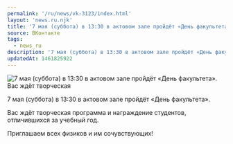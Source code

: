 ```yaml
---
permalink: '/ru/news/vk-3123/index.html'
layout: 'news.ru.njk'
title: '7 мая (суббота) в 13:30 в актовом зале пройдёт «День факультета».'
source: ВКонтакте
tags:
  - news_ru
description: '7 мая (суббота) в 13:30 в актовом зале пройдёт «День факультета».'
updatedAt: 1461825922
---
```

![7 мая (суббота) в 13:30 в актовом зале пройдёт «День факультета». Вас ждёт творческая](https://sun9-51.userapi.com/impf/c631422/v631422484/3194d/00K_uvLrpLw.jpg?size=1280x874&quality=96&proxy=1&sign=1446eb5a5bd58c32fdab3b284b9c475b&c_uniq_tag=P5QzKFaVy0zJhKlaeN-pXHsOIqNwX8P8N_wXPfNg-sE&type=album)

7 мая (суббота) в 13:30 в актовом зале пройдёт «День факультета».

Вас ждёт творческая программа и награждение студентов, отличившихся за учебный год.

Приглашаем всех физиков и им сочувствующих!
